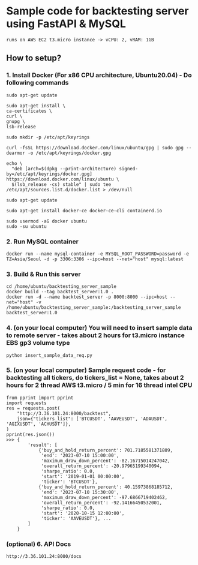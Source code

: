# Sample code for backtesting server using FastAPI & MySQL 
    runs on AWS EC2 t3.micro instance -> vCPU: 2, vRAM: 1GB 

##  How to setup?

### 1. Install Docker (For x86 CPU architecture, Ubuntu20.04) - Do following commands
    sudo apt-get update

    sudo apt-get install \
    ca-certificates \
    curl \
    gnupg \
    lsb-release

    sudo mkdir -p /etc/apt/keyrings

    curl -fsSL https://download.docker.com/linux/ubuntu/gpg | sudo gpg --dearmor -o /etc/apt/keyrings/docker.gpg

    echo \
      "deb [arch=$(dpkg --print-architecture) signed-by=/etc/apt/keyrings/docker.gpg] https://download.docker.com/linux/ubuntu \
      $(lsb_release -cs) stable" | sudo tee /etc/apt/sources.list.d/docker.list > /dev/null

    sudo apt-get update

    sudo apt-get install docker-ce docker-ce-cli containerd.io

    sudo usermod -aG docker ubuntu
    sudo -su ubuntu

### 2. Run MySQL container
    docker run --name mysql-container -e MYSQL_ROOT_PASSWORD=password -e TZ=Asia/Seoul -d -p 3306:3306 --ipc=host --net="host" mysql:latest

### 3. Build & Run this server
    cd /home/ubuntu/backtesting_server_sample
    docker build --tag backtest_server:1.0 .
    docker run -d --name backtest_server -p 8000:8000 --ipc=host --net="host" -v /home/ubuntu/backtesting_server_sample:/backtesting_server_sample backtest_server:1.0

### 4. (on your local computer) You will need to insert sample data to remote server - takes about 2 hours for t3.micro instance EBS gp3 volume type
    python insert_sample_data_req.py

### 5. (on your local computer) Sample request code - for backtesting all tickers, do tickers_list = None, takes about 2 hours for 2 thread AWS t3.micro / 5 min for 16 thread intel CPU
    from pprint import pprint
    import requests
    res = requests.post(
        "http://3.36.101.24:8000/backtest", 
        json={"tickers_list": ['BTCUSDT', 'AAVEUSDT', 'ADAUSDT', 'AGIXUSDT', 'ACHUSDT']},
    )
    pprint(res.json())
    >>> {
            'result': [
                {'buy_and_hold_return_percent': 701.7185581371809,
                 'end': '2023-07-10 15:00:00',
                 'maximum_draw_down_percent': -82.16715014247042,
                 'overall_return_percent': -20.97965199340094,
                 'sharpe_ratio': 0.0,
                 'start': '2019-01-01 00:00:00',
                 'ticker': 'BTCUSDT'},
                {'buy_and_hold_return_percent': 40.15973868185712,
                 'end': '2023-07-10 15:30:00',
                 'maximum_draw_down_percent': -97.6866719402462,
                 'overall_return_percent': -92.14166450532001,
                 'sharpe_ratio': 0.0,
                 'start': '2020-10-15 12:00:00',
                 'ticker': 'AAVEUSDT'}, ...
            ]
        }

### (optional) 6. API Docs
    http://3.36.101.24:8000/docs